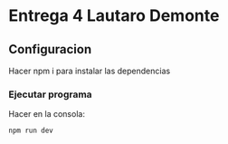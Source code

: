 # Entrega 4 Lautaro Demonte

## Configuracion

Hacer npm i para instalar las dependencias

### Ejecutar programa

Hacer en la consola:

```sh
npm run dev
```
